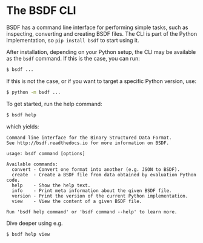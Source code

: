 # The BSDF CLI

BSDF has a command line interface for performing simple tasks, such as
inspecting, converting and creating BSDF files. The CLI is part of the
Python implementation, so `pip install bsdf` to start using it.

After installation, depending on your Python setup, the CLI may be
available as the `bsdf` command. If this is the case, you can run:
```bash
$ bsdf ...
```

If this is not the case, or if you want to target a specific Python version,
use:
```bash
$ python -m bsdf ...
```

To get started, run the help command:
```bash
$ bsdf help
```

which yields:
```
Command line interface for the Binary Structured Data Format.
See http://bsdf.readthedocs.io for more information on BSDF.

usage: bsdf command [options]

Available commands:
  convert - Convert one format into another (e.g. JSON to BSDF).
  create  - Create a BSDF file from data obtained by evaluation Python code.
  help    - Show the help text.
  info    - Print meta information about the given BSDF file.
  version - Print the version of the current Python implementation.
  view    - View the content of a given BSDF file.

Run 'bsdf help command' or 'bsdf command --help' to learn more.
```

Dive deeper using e.g.
```bash
$ bsdf help view
```
